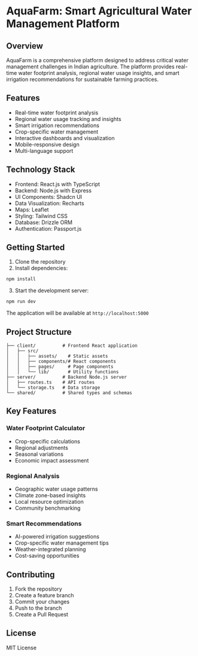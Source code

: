 # AquaFarm: Smart Agricultural Water Management Platform

## Overview
AquaFarm is a comprehensive platform designed to address critical water management challenges in Indian agriculture. The platform provides real-time water footprint analysis, regional water usage insights, and smart irrigation recommendations for sustainable farming practices.

## Features
- Real-time water footprint analysis
- Regional water usage tracking and insights
- Smart irrigation recommendations
- Crop-specific water management
- Interactive dashboards and visualization
- Mobile-responsive design
- Multi-language support

## Technology Stack
- Frontend: React.js with TypeScript
- Backend: Node.js with Express
- UI Components: Shadcn UI
- Data Visualization: Recharts
- Maps: Leaflet
- Styling: Tailwind CSS
- Database: Drizzle ORM
- Authentication: Passport.js

## Getting Started

1. Clone the repository
2. Install dependencies:
```bash
npm install
```

3. Start the development server:
```bash
npm run dev
```

The application will be available at `http://localhost:5000`

## Project Structure
```
├── client/          # Frontend React application
│   ├── src/
│   │   ├── assets/    # Static assets
│   │   ├── components/# React components
│   │   ├── pages/     # Page components
│   │   └── lib/       # Utility functions
├── server/          # Backend Node.js server
│   ├── routes.ts    # API routes
│   └── storage.ts   # Data storage
└── shared/          # Shared types and schemas
```

## Key Features

### Water Footprint Calculator
- Crop-specific calculations
- Regional adjustments
- Seasonal variations
- Economic impact assessment

### Regional Analysis
- Geographic water usage patterns
- Climate zone-based insights
- Local resource optimization
- Community benchmarking

### Smart Recommendations
- AI-powered irrigation suggestions
- Crop-specific water management tips
- Weather-integrated planning
- Cost-saving opportunities

## Contributing
1. Fork the repository
2. Create a feature branch
3. Commit your changes
4. Push to the branch
5. Create a Pull Request

## License
MIT License

